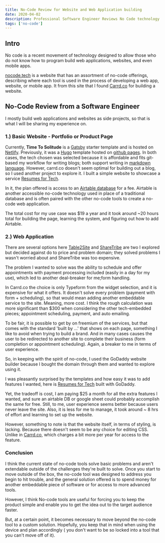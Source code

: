 ```yaml
---
title: No-Code Review for Website and Web Application building
date: 2020-04-02
description: Professional Software Engineer Reviews No Code technology
tags: ['no-code']
---
```


## Intro 

No code is a recent movement of technology designed to allow those who do not know how to program build web applications, websites, and even mobile apps. 

[nocode.tech](https://nocode.tech) is a website that has an assortment of no-code offerings, describing where each tool is used in the process of developing a web app, website, or mobile app. It from this site that I found [Carrd.co](https://carrd.co) for building a website. 


## No-Code Review from a Software Engineer

I mostly build web applications and websites as side projects, so that is what I will be sharing my experience on. 

### 1.) Basic  Website - Portfolio or Product Page

Currently, **Time To Solitude** is a [Gatsby](https://www.gatsbyjs.org) starter template  and is hosted on [Netlify](https://www.netlify.com). Previously, it was a [Hugo](https://gohugo.io) template hosted on [github pages](https://pages.github.com). In both cases, the tech chosen was selected because it is affordable and fits git-based my workflow for writing blogs; both support writing in [markdown language](https://en.wikipedia.org/wiki/Markdown). However, carrd.co doesn't seem optimal for building out a blog, so I used another project to explore it. I built a simple website to showcase a service  [Resumes for Tech](https://resumesfortech.carrd.co). 

In it, the plan offered is access to an [Airtable database](https://airtable.com) for a fee. Airtable is another accessible no-code technology used in place of a traditional database and is often paired with the other no-code tools to create a no-code web application. 

The total cost for my use case was $19 a year and it took around ~20 hours total for building the page, learning the system, and figuring out how to add Airtable. 

### 2.) Web Application 

There are several options here [Table2Site](https://table2site.com/?ref=nocode) and [ShareTribe](https://www.sharetribe.com/products/pricing/) are two I explored but decided against do to price and problem domain; they solved problems I wasn't worried about and ShareTribe was too expensive.

The problem I wanted to solve was the ability to schedule and offer appointments with payment processing included (easily in a day for my use), which led to another deal-breaker for me;form handling. 

In Carrd.co the choice is only Typeform from the widget selection, and it is expensive for what it offers. It doesn't solve every problem (payment with form + scheduling), so that would mean adding another embeddable service to the site. Meaning, more cost. I think the rough calculation was more significant than $300 when considering the other tech-embedded pieces; appointment scheduling, payment, and auto emailing.

To be fair, it is possible to get by on freemium of the services, but that comes with the standard 'built by ...' that shows on each page, something I like to avoid when trying to build a brand. And in many cases causes the user to be redirected to another site to complete their business (form completion or appointment scheduling). Again, a breaker to me in terms of user experience. 

So, in keeping with the spirit of no-code, I used the GoDaddy website builder because I bought the domain through them and wanted to explore using it. 

I was pleasantly surprised by the templates and how easy it was to add features I wanted, here is [Resumes for Tech](https://resumesfortech.com) built with GoDaddy. 

Yet, the tradeoff is cost, I am paying $25 a month for all the extra features I wanted, and sure an airtable DB or google sheet could probably accomplish the same for free. Still, to me, user experience seems better because users never leave the site. Also, it is less for me to manage, it took around ~ 8 hrs of effort and learning to set up the website. 

However, something to note is that the website itself, in terms of styling, is lacking. Because there doesn't seem to be any choice for editing CSS. Unlike in [Carrd.co](https://carrd.co), which charges a bit more per year for access to the feature. 

###  Conclusion 

I think the current state of no-code tools solve basic problems and aren't extendable outside of the challenges they're built to solve. Once you start to move outside of the box, the no-code tool was designed to address you begin to hit trouble, and the general solution offered is to spend money for another embeddable piece of software or for access to more advanced tools. 

However, I think No-code tools are useful for forcing you to keep the product simple and enable you to get the idea out to the target audience faster. 

But, at a certain point, it becomes necessary to move beyond the no-code tool to a custom solution. Hopefully, you keep that in mind when using the device and plan accordingly ( you don't want to be so locked into a tool that you can't move off of it).





